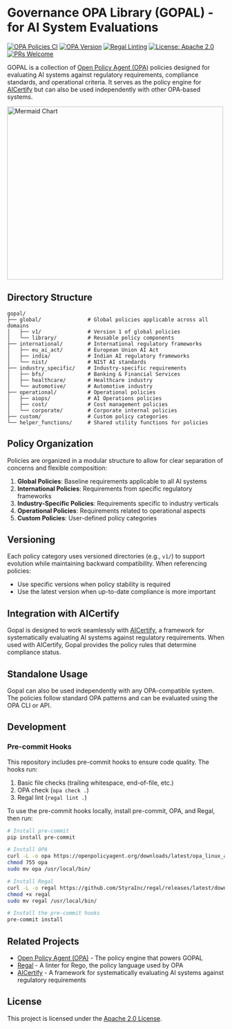 # Governance OPA Library (GOPAL) - for AI System Evaluations

[![OPA Policies CI](https://github.com/Principled-Evolution/gopal/actions/workflows/opa-ci.yaml/badge.svg)](https://github.com/Principled-Evolution/gopal/actions/workflows/opa-ci.yaml)
[![OPA Version](https://img.shields.io/badge/OPA-Latest-blue.svg)](https://www.openpolicyagent.org/)
[![Regal Linting](https://img.shields.io/badge/linting-regal-yellow.svg)](https://github.com/StyraInc/regal)
[![License: Apache 2.0](https://img.shields.io/badge/License-Apache%202.0-blue.svg)](https://opensource.org/licenses/Apache-2.0)
[![PRs Welcome](https://img.shields.io/badge/PRs-welcome-brightgreen.svg)](https://makeapullrequest.com)

GOPAL is a collection of [Open Policy Agent (OPA)](https://github.com/open-policy-agent/opa) policies designed for evaluating AI systems against regulatory requirements, compliance standards, and operational criteria. It serves as the policy engine for [AICertify](https://github.com/principled-evolution/aicertify) but can also be used independently with other OPA-based systems.

<img src="https://www.mermaidchart.com/raw/3a013c43-9ae3-4194-8bba-86b17004c800?theme=light&version=v0.1&format=svg" alt="Mermaid Chart" width="500" height="400">

## Directory Structure

```
gopal/
├── global/               # Global policies applicable across all domains
│   ├── v1/               # Version 1 of global policies
│   └── library/          # Reusable policy components
├── international/        # International regulatory frameworks
│   ├── eu_ai_act/        # European Union AI Act
│   ├── india/            # Indian AI regulatory frameworks
│   └── nist/             # NIST AI standards
├── industry_specific/    # Industry-specific requirements
│   ├── bfs/              # Banking & Financial Services
│   ├── healthcare/       # Healthcare industry
│   └── automotive/       # Automotive industry
├── operational/          # Operational policies
│   ├── aiops/            # AI Operations policies
│   ├── cost/             # Cost management policies
│   └── corporate/        # Corporate internal policies
├── custom/               # Custom policy categories
└── helper_functions/     # Shared utility functions for policies
```

## Policy Organization

Policies are organized in a modular structure to allow for clear separation of concerns and flexible composition:

1. **Global Policies**: Baseline requirements applicable to all AI systems
2. **International Policies**: Requirements from specific regulatory frameworks
3. **Industry-Specific Policies**: Requirements specific to industry verticals
4. **Operational Policies**: Requirements related to operational aspects
5. **Custom Policies**: User-defined policy categories

## Versioning

Each policy category uses versioned directories (e.g., `v1/`) to support evolution while maintaining backward compatibility. When referencing policies:

- Use specific versions when policy stability is required
- Use the latest version when up-to-date compliance is more important

## Integration with AICertify

Gopal is designed to work seamlessly with [AICertify](https://github.com/principled-evolution/aicertify), a framework for systematically evaluating AI systems against regulatory requirements. When used with AICertify, Gopal provides the policy rules that determine compliance status.

## Standalone Usage

Gopal can also be used independently with any OPA-compatible system. The policies follow standard OPA patterns and can be evaluated using the OPA CLI or API.

## Development

### Pre-commit Hooks

This repository includes pre-commit hooks to ensure code quality. The hooks run:

1. Basic file checks (trailing whitespace, end-of-file, etc.)
2. OPA check (`opa check .`)
3. Regal lint (`regal lint .`)

To use the pre-commit hooks locally, install pre-commit, OPA, and Regal, then run:

```bash
# Install pre-commit
pip install pre-commit

# Install OPA
curl -L -o opa https://openpolicyagent.org/downloads/latest/opa_linux_amd64
chmod 755 opa
sudo mv opa /usr/local/bin/

# Install Regal
curl -L -o regal https://github.com/StyraInc/regal/releases/latest/download/regal_Linux_x86_64
chmod +x regal
sudo mv regal /usr/local/bin/

# Install the pre-commit hooks
pre-commit install
```

## Related Projects

- [Open Policy Agent (OPA)](https://github.com/open-policy-agent/opa) - The policy engine that powers GOPAL
- [Regal](https://github.com/StyraInc/regal) - A linter for Rego, the policy language used by OPA
- [AICertify](https://github.com/principled-evolution/aicertify) - A framework for systematically evaluating AI systems against regulatory requirements

## License

This project is licensed under the [Apache 2.0 License](LICENSE).
